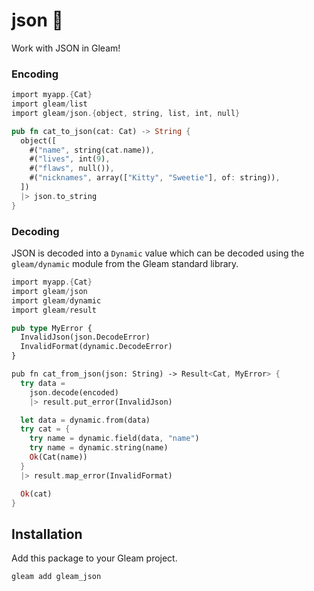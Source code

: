 # json 🐑

Work with JSON in Gleam!

### Encoding

```rust
import myapp.{Cat}
import gleam/list
import gleam/json.{object, string, list, int, null}

pub fn cat_to_json(cat: Cat) -> String {
  object([
    #("name", string(cat.name)),
    #("lives", int(9),
    #("flaws", null()),
    #("nicknames", array(["Kitty", "Sweetie"], of: string)),
  ])
  |> json.to_string
}
```

### Decoding

JSON is decoded into a `Dynamic` value which can be decoded using the
`gleam/dynamic` module from the Gleam standard library.

```rust
import myapp.{Cat}
import gleam/json
import gleam/dynamic
import gleam/result

pub type MyError {
  InvalidJson(json.DecodeError)
  InvalidFormat(dynamic.DecodeError)
}

pub fn cat_from_json(json: String) -> Result<Cat, MyError> {
  try data = 
    json.decode(encoded)
    |> result.put_error(InvalidJson)

  let data = dynamic.from(data)
  try cat = {
    try name = dynamic.field(data, "name")
    try name = dynamic.string(name)
    Ok(Cat(name))
  }
  |> result.map_error(InvalidFormat)

  Ok(cat)
}
```

## Installation

Add this package to your Gleam project.

```shell
gleam add gleam_json
```
